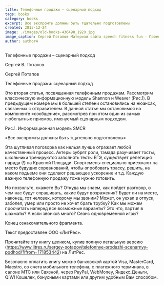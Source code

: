 ```yaml
---
title: Телефонные продажи – сценарный подход
tags: books
category: books
excerpt: Все экспромты должны быть тщательно подготовлены
created: 2013-12-24
image: ./images/old-books-436498_1920.jpg
image_caption: Сергей Потапов Материал сайта speech fitness fun - Проект Фитнес речи — часть движения за свободные Программы Обучения для Публичных Выступлений
author: author4
---
```

 
 
Телефонные продажи – сценарный подход 

Сергей В. Потапов

Сергей Потапов

Телефонные продажи: сценарный подход

Это вторая статья, посвященная телефонным продажам. Рассмотрим
классическую информационную модель Shannon и Weaver (Рис.1). В
предыдущем номере мы в большей степени остановились на нюансах,
связанных с отправителем. В данной статье мы остановимся на компоненте
«сообщение», рассмотрев при этом один из самых любопытных приемов,
именуемый сценарным подходом.

Рис.1. Информационная модель SMCR

«Все экспромты должны быть тщательно подготовлены»

Эта шутливая поговорка как нельзя лучше отражает любой качественный
процесс. Актеры зубрят роли, тамада разучивает тосты, школьники
тренируются заполнять тесты ЕГЭ, существует репетиция парада (!) на
Красной Площади. Спортсмены специально приезжают на место будущих
соревнований, чтобы опробовать трассу, решить, на каком подъеме они
сделают решающее ускорение и т.д. Каждую важную телефонную продажу тоже
нужно готовить.

Но позвольте, скажете Вы? Откуда мы знаем, как пойдет разговор, о чем
нас будут спрашивать, какие будут возражения? Будет ли на месте,
наконец, тот человек, которому мы звоним? Может, он уехал в отпуск,
заболел, умер или просто не хочет брать трубку? Как мы можем просчитать
наперед все возможные варианты? Это что, партия в шахматы? А если
звонков много? Сеанс одновременной игры?

Конец ознакомительного фрагмента.

Текст предоставлен ООО «ЛитРес».

Прочитайте эту книгу целиком, купив полную легальную версию
(https://www.litres.ru/sergey-potapov/telefonnye-prodazhi-scenarnyy-podhod/?lfrom=171853442)
на ЛитРес.

Безопасно оплатить книгу можно банковской картой Visa, MasterCard,
Maestro, со счета мобильного телефона, с платежного терминала, в салоне
МТС или Связной, через PayPal, WebMoney, Яндекс.Деньги, QIWI Кошелек,
бонусными картами или другим удобным Вам способом.
